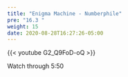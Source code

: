 ```yaml
---
title: "Enigma Machine - Numberphile"
pre: "16.3 "
weight: 15
date: 2020-08-28T16:27:26-05:00
---
```


{{< youtube G2_Q9FoD-oQ >}}

Watch through 5:50